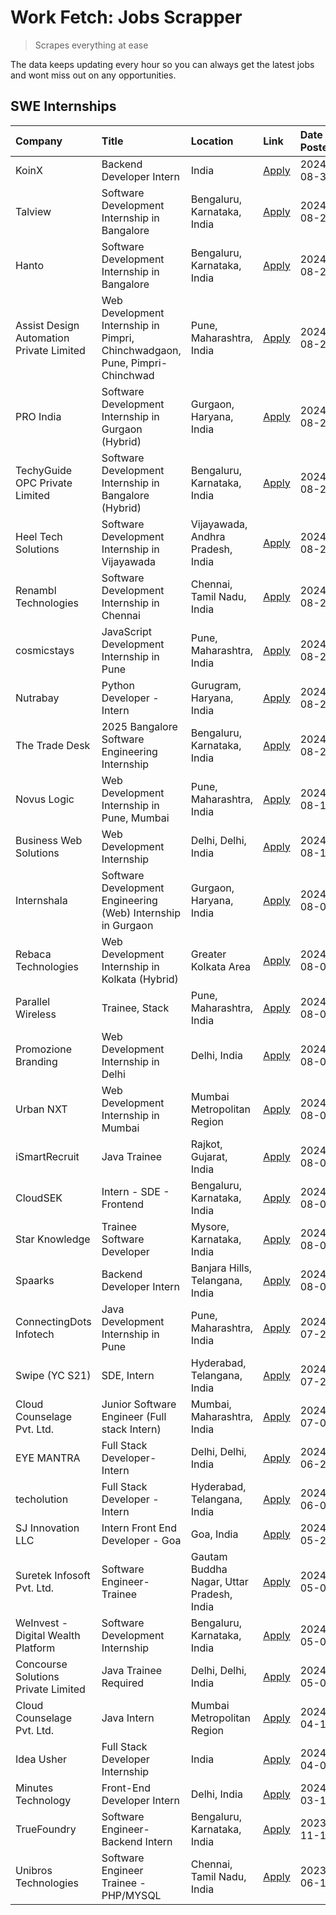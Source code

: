 # Work Fetch: Jobs Scrapper
> Scrapes everything at ease

The data keeps updating every hour so you can always get the latest jobs and wont miss out on any opportunities.

## SWE Internships
<!--START_SECTION:workfetch-->
| Company                                  | Title                                                                       | Location                                  | Link                                                                                                                                                                                                                                                                                                                         | Date Posted   |
|:-----------------------------------------|:----------------------------------------------------------------------------|:------------------------------------------|:-----------------------------------------------------------------------------------------------------------------------------------------------------------------------------------------------------------------------------------------------------------------------------------------------------------------------------|:--------------|
| KoinX                                    | Backend Developer Intern                                                    | India                                     | [Apply](https://in.linkedin.com/jobs/view/backend-developer-intern-at-koinx-4011904818?position=27&pageNum=0&refId=6EFEtg%2FJF6si0KHKuxV%2BrQ%3D%3D&trackingId=HiQ8dfbZ54qasfY%2FOGA3jg%3D%3D&trk=public_jobs_jserp-result_search-card)                                                                                      | 2024-08-30    |
| Talview                                  | Software Development Internship in Bangalore                                | Bengaluru, Karnataka, India               | [Apply](https://in.linkedin.com/jobs/view/software-development-internship-in-bangalore-at-talview-4012997749?position=5&pageNum=0&refId=6EFEtg%2FJF6si0KHKuxV%2BrQ%3D%3D&trackingId=Cz3t5oA4muj1gCV6pkFJOQ%3D%3D&trk=public_jobs_jserp-result_search-card)                                                                   | 2024-08-29    |
| Hanto                                    | Software Development Internship in Bangalore                                | Bengaluru, Karnataka, India               | [Apply](https://in.linkedin.com/jobs/view/software-development-internship-in-bangalore-at-hanto-4013200427?position=12&pageNum=0&refId=6EFEtg%2FJF6si0KHKuxV%2BrQ%3D%3D&trackingId=b24Xowo%2B%2FALltdXm8eOUfQ%3D%3D&trk=public_jobs_jserp-result_search-card)                                                                | 2024-08-29    |
| Assist Design Automation Private Limited | Web Development Internship in Pimpri, Chinchwadgaon, Pune, Pimpri-Chinchwad | Pune, Maharashtra, India                  | [Apply](https://in.linkedin.com/jobs/view/web-development-internship-in-pimpri-chinchwadgaon-pune-pimpri-chinchwad-at-assist-design-automation-private-limited-4010147193?position=51&pageNum=0&refId=6EFEtg%2FJF6si0KHKuxV%2BrQ%3D%3D&trackingId=Wr5ooFqU%2F8S3%2BOPOjzLlFA%3D%3D&trk=public_jobs_jserp-result_search-card) | 2024-08-28    |
| PRO India                                | Software Development Internship in Gurgaon (Hybrid)                         | Gurgaon, Haryana, India                   | [Apply](https://in.linkedin.com/jobs/view/software-development-internship-in-gurgaon-hybrid-at-pro-india-4009587664?position=38&pageNum=0&refId=6EFEtg%2FJF6si0KHKuxV%2BrQ%3D%3D&trackingId=bsjOcdup1aovU0vYvOMlpA%3D%3D&trk=public_jobs_jserp-result_search-card)                                                           | 2024-08-24    |
| TechyGuide OPC Private Limited           | Software Development Internship in Bangalore (Hybrid)                       | Bengaluru, Karnataka, India               | [Apply](https://in.linkedin.com/jobs/view/software-development-internship-in-bangalore-hybrid-at-techyguide-opc-private-limited-4009591646?position=45&pageNum=0&refId=6EFEtg%2FJF6si0KHKuxV%2BrQ%3D%3D&trackingId=DA69v4d%2FUvFgc4a0am9PfQ%3D%3D&trk=public_jobs_jserp-result_search-card)                                  | 2024-08-24    |
| Heel Tech Solutions                      | Software Development Internship in Vijayawada                               | Vijayawada, Andhra Pradesh, India         | [Apply](https://in.linkedin.com/jobs/view/software-development-internship-in-vijayawada-at-heel-tech-solutions-4007906692?position=31&pageNum=0&refId=6EFEtg%2FJF6si0KHKuxV%2BrQ%3D%3D&trackingId=mrz2POoOyDMCqEvOr1hx2A%3D%3D&trk=public_jobs_jserp-result_search-card)                                                     | 2024-08-22    |
| Renambl Technologies                     | Software Development Internship in Chennai                                  | Chennai, Tamil Nadu, India                | [Apply](https://in.linkedin.com/jobs/view/software-development-internship-in-chennai-at-renambl-technologies-4007910299?position=41&pageNum=0&refId=6EFEtg%2FJF6si0KHKuxV%2BrQ%3D%3D&trackingId=sAV1%2B3T0sV9V9wiLAAJo2Q%3D%3D&trk=public_jobs_jserp-result_search-card)                                                     | 2024-08-22    |
| cosmicstays                              | JavaScript Development Internship in Pune                                   | Pune, Maharashtra, India                  | [Apply](https://in.linkedin.com/jobs/view/javascript-development-internship-in-pune-at-cosmicstays-4007904825?position=55&pageNum=0&refId=6EFEtg%2FJF6si0KHKuxV%2BrQ%3D%3D&trackingId=3R6slfjEuJ3a9WKw5r2WyA%3D%3D&trk=public_jobs_jserp-result_search-card)                                                                 | 2024-08-22    |
| Nutrabay                                 | Python Developer - Intern                                                   | Gurugram, Haryana, India                  | [Apply](https://in.linkedin.com/jobs/view/python-developer-intern-at-nutrabay-4003909226?position=37&pageNum=0&refId=6EFEtg%2FJF6si0KHKuxV%2BrQ%3D%3D&trackingId=Liy0%2BLlUoCFqTgi37ZbmIg%3D%3D&trk=public_jobs_jserp-result_search-card)                                                                                    | 2024-08-21    |
| The Trade Desk                           | 2025 Bangalore Software Engineering Internship                              | Bengaluru, Karnataka, India               | [Apply](https://in.linkedin.com/jobs/view/2025-bangalore-software-engineering-internship-at-the-trade-desk-3987456531?position=9&pageNum=0&refId=6EFEtg%2FJF6si0KHKuxV%2BrQ%3D%3D&trackingId=DI%2FyYqamfyvXhfV3NTL8Lw%3D%3D&trk=public_jobs_jserp-result_search-card)                                                        | 2024-08-20    |
| Novus Logic                              | Web Development Internship in Pune, Mumbai                                  | Pune, Maharashtra, India                  | [Apply](https://in.linkedin.com/jobs/view/web-development-internship-in-pune-mumbai-at-novus-logic-4003713081?position=40&pageNum=0&refId=6EFEtg%2FJF6si0KHKuxV%2BrQ%3D%3D&trackingId=qRRp5kqiC%2BezHDohLyR3PA%3D%3D&trk=public_jobs_jserp-result_search-card)                                                               | 2024-08-17    |
| Business Web Solutions                   | Web Development Internship                                                  | Delhi, Delhi, India                       | [Apply](https://in.linkedin.com/jobs/view/web-development-internship-at-business-web-solutions-3997105289?position=58&pageNum=0&refId=6EFEtg%2FJF6si0KHKuxV%2BrQ%3D%3D&trackingId=iOSbmaKitd9%2B9H1Ql8RQ3w%3D%3D&trk=public_jobs_jserp-result_search-card)                                                                   | 2024-08-10    |
| Internshala                              | Software Development Engineering (Web) Internship in Gurgaon                | Gurgaon, Haryana, India                   | [Apply](https://in.linkedin.com/jobs/view/software-development-engineering-web-internship-in-gurgaon-at-internshala-3997620471?position=3&pageNum=0&refId=6EFEtg%2FJF6si0KHKuxV%2BrQ%3D%3D&trackingId=I9CKofQIYvTUC6m%2BjEidLw%3D%3D&trk=public_jobs_jserp-result_search-card)                                               | 2024-08-09    |
| Rebaca Technologies                      | Web Development Internship in Kolkata (Hybrid)                              | Greater Kolkata Area                      | [Apply](https://in.linkedin.com/jobs/view/web-development-internship-in-kolkata-hybrid-at-rebaca-technologies-3997621369?position=35&pageNum=0&refId=6EFEtg%2FJF6si0KHKuxV%2BrQ%3D%3D&trackingId=lIl%2BSkei4QRC3fQJc0AstQ%3D%3D&trk=public_jobs_jserp-result_search-card)                                                    | 2024-08-09    |
| Parallel Wireless                        | Trainee, Stack                                                              | Pune, Maharashtra, India                  | [Apply](https://in.linkedin.com/jobs/view/trainee-stack-at-parallel-wireless-3905689841?position=54&pageNum=0&refId=6EFEtg%2FJF6si0KHKuxV%2BrQ%3D%3D&trackingId=cYtcwQFBuDh94pkDUkjPVA%3D%3D&trk=public_jobs_jserp-result_search-card)                                                                                       | 2024-08-09    |
| Promozione Branding                      | Web Development Internship in Delhi                                         | Delhi, India                              | [Apply](https://in.linkedin.com/jobs/view/web-development-internship-in-delhi-at-promozione-branding-3995559880?position=23&pageNum=0&refId=6EFEtg%2FJF6si0KHKuxV%2BrQ%3D%3D&trackingId=%2FXFdzof5oTqteoz5Ohxudw%3D%3D&trk=public_jobs_jserp-result_search-card)                                                             | 2024-08-07    |
| Urban NXT                                | Web Development Internship in Mumbai                                        | Mumbai Metropolitan Region                | [Apply](https://in.linkedin.com/jobs/view/web-development-internship-in-mumbai-at-urban-nxt-3995561641?position=59&pageNum=0&refId=6EFEtg%2FJF6si0KHKuxV%2BrQ%3D%3D&trackingId=GOpWtEO7968SAlQuL%2B67UA%3D%3D&trk=public_jobs_jserp-result_search-card)                                                                      | 2024-08-07    |
| iSmartRecruit                            | Java Trainee                                                                | Rajkot, Gujarat, India                    | [Apply](https://in.linkedin.com/jobs/view/java-trainee-at-ismartrecruit-3992301825?position=30&pageNum=0&refId=6EFEtg%2FJF6si0KHKuxV%2BrQ%3D%3D&trackingId=vbed3ygk%2Bh3RtiqZB2Z0qg%3D%3D&trk=public_jobs_jserp-result_search-card)                                                                                          | 2024-08-06    |
| CloudSEK                                 | Intern - SDE - Frontend                                                     | Bengaluru, Karnataka, India               | [Apply](https://in.linkedin.com/jobs/view/intern-sde-frontend-at-cloudsek-3991574495?position=20&pageNum=0&refId=6EFEtg%2FJF6si0KHKuxV%2BrQ%3D%3D&trackingId=xz3YfEXRqVQ2y2oPray5wg%3D%3D&trk=public_jobs_jserp-result_search-card)                                                                                          | 2024-08-02    |
| Star Knowledge                           | Trainee Software Developer                                                  | Mysore, Karnataka, India                  | [Apply](https://in.linkedin.com/jobs/view/trainee-software-developer-at-star-knowledge-3991516161?position=52&pageNum=0&refId=6EFEtg%2FJF6si0KHKuxV%2BrQ%3D%3D&trackingId=Hmd07PXTPXsBo6fgDuxeYg%3D%3D&trk=public_jobs_jserp-result_search-card)                                                                             | 2024-08-02    |
| Spaarks                                  | Backend Developer Intern                                                    | Banjara Hills, Telangana, India           | [Apply](https://in.linkedin.com/jobs/view/backend-developer-intern-at-spaarks-3990226465?position=26&pageNum=0&refId=6EFEtg%2FJF6si0KHKuxV%2BrQ%3D%3D&trackingId=En9YeIbWZ18WtyPxvyx4IQ%3D%3D&trk=public_jobs_jserp-result_search-card)                                                                                      | 2024-08-01    |
| ConnectingDots Infotech                  | Java Development Internship in Pune                                         | Pune, Maharashtra, India                  | [Apply](https://in.linkedin.com/jobs/view/java-development-internship-in-pune-at-connectingdots-infotech-3983314097?position=39&pageNum=0&refId=6EFEtg%2FJF6si0KHKuxV%2BrQ%3D%3D&trackingId=S1RBez5F18jXfQLUGBT9%2BQ%3D%3D&trk=public_jobs_jserp-result_search-card)                                                         | 2024-07-26    |
| Swipe (YC S21)                           | SDE, Intern                                                                 | Hyderabad, Telangana, India               | [Apply](https://in.linkedin.com/jobs/view/sde-intern-at-swipe-yc-s21-3980368092?position=57&pageNum=0&refId=6EFEtg%2FJF6si0KHKuxV%2BrQ%3D%3D&trackingId=hQDSn6XUYvrqWkzyCzn0Nw%3D%3D&trk=public_jobs_jserp-result_search-card)                                                                                               | 2024-07-22    |
| Cloud Counselage Pvt. Ltd.               | Junior Software Engineer (Full stack Intern)                                | Mumbai, Maharashtra, India                | [Apply](https://in.linkedin.com/jobs/view/junior-software-engineer-full-stack-intern-at-cloud-counselage-pvt-ltd-3967725851?position=18&pageNum=0&refId=6EFEtg%2FJF6si0KHKuxV%2BrQ%3D%3D&trackingId=JoMXYBaZOAnA5bqMk6Ckng%3D%3D&trk=public_jobs_jserp-result_search-card)                                                   | 2024-07-09    |
| EYE MANTRA                               | Full Stack Developer- Intern                                                | Delhi, Delhi, India                       | [Apply](https://in.linkedin.com/jobs/view/full-stack-developer-intern-at-eye-mantra-3960988037?position=50&pageNum=0&refId=6EFEtg%2FJF6si0KHKuxV%2BrQ%3D%3D&trackingId=shcWkHrA6oMVMXDGp3nHjA%3D%3D&trk=public_jobs_jserp-result_search-card)                                                                                | 2024-06-28    |
| techolution                              | Full Stack Developer - Intern                                               | Hyderabad, Telangana, India               | [Apply](https://in.linkedin.com/jobs/view/full-stack-developer-intern-at-techolution-3947911862?position=56&pageNum=0&refId=6EFEtg%2FJF6si0KHKuxV%2BrQ%3D%3D&trackingId=RliuUt%2FfmupyRaYANzyutQ%3D%3D&trk=public_jobs_jserp-result_search-card)                                                                             | 2024-06-06    |
| SJ Innovation LLC                        | Intern Front End Developer - Goa                                            | Goa, India                                | [Apply](https://in.linkedin.com/jobs/view/intern-front-end-developer-goa-at-sj-innovation-llc-3931678611?position=15&pageNum=0&refId=6EFEtg%2FJF6si0KHKuxV%2BrQ%3D%3D&trackingId=lcdDdC0JXaGYChAvVKmwqA%3D%3D&trk=public_jobs_jserp-result_search-card)                                                                      | 2024-05-24    |
| Suretek Infosoft Pvt. Ltd.               | Software Engineer-Trainee                                                   | Gautam Buddha Nagar, Uttar Pradesh, India | [Apply](https://in.linkedin.com/jobs/view/software-engineer-trainee-at-suretek-infosoft-pvt-ltd-3916999948?position=42&pageNum=0&refId=6EFEtg%2FJF6si0KHKuxV%2BrQ%3D%3D&trackingId=JYE11oJKb1RDueNLbSXnmQ%3D%3D&trk=public_jobs_jserp-result_search-card)                                                                    | 2024-05-04    |
| WeInvest - Digital Wealth Platform       | Software Development Internship                                             | Bengaluru, Karnataka, India               | [Apply](https://in.linkedin.com/jobs/view/software-development-internship-at-weinvest-digital-wealth-platform-3912867225?position=2&pageNum=0&refId=6EFEtg%2FJF6si0KHKuxV%2BrQ%3D%3D&trackingId=LspzTeYOk1Qo1EianLgV6Q%3D%3D&trk=public_jobs_jserp-result_search-card)                                                       | 2024-05-01    |
| Concourse Solutions Private Limited      | Java Trainee Required                                                       | Delhi, Delhi, India                       | [Apply](https://in.linkedin.com/jobs/view/java-trainee-required-at-concourse-solutions-private-limited-3912869388?position=13&pageNum=0&refId=6EFEtg%2FJF6si0KHKuxV%2BrQ%3D%3D&trackingId=xSt9CPlMOXs8BpQGA17Vgg%3D%3D&trk=public_jobs_jserp-result_search-card)                                                             | 2024-05-01    |
| Cloud Counselage Pvt. Ltd.               | Java Intern                                                                 | Mumbai Metropolitan Region                | [Apply](https://in.linkedin.com/jobs/view/java-intern-at-cloud-counselage-pvt-ltd-3896025667?position=44&pageNum=0&refId=6EFEtg%2FJF6si0KHKuxV%2BrQ%3D%3D&trackingId=Fa%2BLMXXOK2BUlZeeOzRmaw%3D%3D&trk=public_jobs_jserp-result_search-card)                                                                                | 2024-04-12    |
| Idea Usher                               | Full Stack Developer Internship                                             | India                                     | [Apply](https://in.linkedin.com/jobs/view/full-stack-developer-internship-at-idea-usher-3879565540?position=25&pageNum=0&refId=6EFEtg%2FJF6si0KHKuxV%2BrQ%3D%3D&trackingId=fIdzXF7tgVFGlDLECa34yQ%3D%3D&trk=public_jobs_jserp-result_search-card)                                                                            | 2024-04-01    |
| Minutes Technology                       | Front-End Developer Intern                                                  | Delhi, India                              | [Apply](https://in.linkedin.com/jobs/view/front-end-developer-intern-at-minutes-technology-3853712549?position=22&pageNum=0&refId=6EFEtg%2FJF6si0KHKuxV%2BrQ%3D%3D&trackingId=FLHITwuvPmpb173qGhSGlg%3D%3D&trk=public_jobs_jserp-result_search-card)                                                                         | 2024-03-14    |
| TrueFoundry                              | Software Engineer-Backend Intern                                            | Bengaluru, Karnataka, India               | [Apply](https://in.linkedin.com/jobs/view/software-engineer-backend-intern-at-truefoundry-3779508170?position=46&pageNum=0&refId=6EFEtg%2FJF6si0KHKuxV%2BrQ%3D%3D&trackingId=dkcJhS7sRsIlXv2SQic6wA%3D%3D&trk=public_jobs_jserp-result_search-card)                                                                          | 2023-11-10    |
| Unibros Technologies                     | Software Engineer Trainee - PHP/MYSQL                                       | Chennai, Tamil Nadu, India                | [Apply](https://in.linkedin.com/jobs/view/software-engineer-trainee-php-mysql-at-unibros-technologies-3656599241?position=49&pageNum=0&refId=6EFEtg%2FJF6si0KHKuxV%2BrQ%3D%3D&trackingId=9%2FKd1surOUe1i0dQtDUVfA%3D%3D&trk=public_jobs_jserp-result_search-card)                                                            | 2023-06-12    |
<!--END_SECTION:workfetch-->
